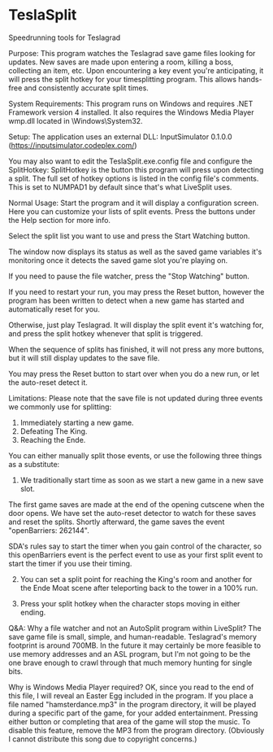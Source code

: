 # TeslaSplit
Speedrunning tools for Teslagrad

Purpose:
This program watches the Teslagrad save game files looking for updates.
New saves are made upon entering a room, killing a boss, collecting an item, etc.
Upon encountering a key event you're anticipating, it will press the split hotkey
for your timesplitting program. This allows hands-free and consistently accurate
split times.

System Requirements:
This program runs on Windows and requires .NET Framework version 4 installed.
It also requires the Windows Media Player wmp.dll located in \Windows\System32.

Setup:
The application uses an external DLL: InputSimulator 0.1.0.0 (https://inputsimulator.codeplex.com/)

You may also want to edit the TeslaSplit.exe.config file and configure the SplitHotkey:
SplitHotkey is the button this program will press upon detecting a split.
 The full set of hotkey options is listed in the config file's comments.
 This is set to NUMPAD1 by default since that's what LiveSplit uses.

Normal Usage:
Start the program and it will display a configuration screen. Here you can customize
your lists of split events. Press the buttons under the Help section for more info.

Select the split list you want to use and press the Start Watching button.

The window now displays its status as well as the saved game variables it's monitoring
once it detects the saved game slot you're playing on.

If you need to pause the file watcher, press the "Stop Watching" button.

If you need to restart your run, you may press the Reset button, however the program
has been written to detect when a new game has started and automatically reset for you.

Otherwise, just play Teslagrad. It will display the split event it's watching for,
and press the split hotkey whenever that split is triggered.

When the sequence of splits has finished, it will not press any more buttons,
but it will still display updates to the save file.

You may press the Reset button to start over when you do a new run, or let the auto-reset detect it.

Limitations:
Please note that the save file is not updated during three events we commonly use for splitting:
1) Immediately starting a new game.
2) Defeating The King.
3) Reaching the Ende.

You can either manually split those events, or use the following three things as a substitute:

1) We traditionally start time as soon as we start a new game in a new save slot.

The first game saves are made at the end of the opening cutscene when the door opens.
We have set the auto-reset detector to watch for these saves and reset the splits. 
Shortly afterward, the game saves the event "openBarriers: 262144".

SDA's rules say to start the timer when you gain control of the character, so this openBarriers event
is the perfect event to use as your first split event to start the timer if you use their timing.

2) You can set a split point for reaching the King's room and another for the Ende Moat scene
after teleporting back to the tower in a 100% run.

3) Press your split hotkey when the character stops moving in either ending.

Q&A:
Why a file watcher and not an AutoSplit program within LiveSplit?
The save game file is small, simple, and human-readable. Teslagrad's memory footprint is around 700MB.
In the future it may certainly be more feasible to use memory addresses and an ASL program, but I'm
not going to be the one brave enough to crawl through that much memory hunting for single bits.

Why is Windows Media Player required?
OK, since you read to the end of this file, I will reveal an Easter Egg included in the program.
If you place a file named "hamsterdance.mp3" in the program directory, it will be played during a
specific part of the game, for your added entertainment. Pressing either button or completing that
area of the game will stop the music. To disable this feature, remove the MP3 from the program directory.
(Obviously I cannot distribute this song due to copyright concerns.)
